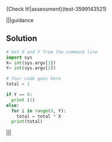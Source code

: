 {Check It!|assessment}(test-3599143521)

|||guidance
## Solution
```python
# Get X and Y from the command line
import sys
X= int(sys.argv[1])
Y= int(sys.argv[2])

# Your code goes here
total = 1

if Y == 0:
  print (1)
else:
  for i in range(0, Y):
    total = total * X
  print(total)
```
|||